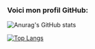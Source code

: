 ### Voici mon profil GitHub:

![Anurag's GitHub stats](https://github-readme-stats.vercel.app/api?username=gabincleaver&show_icons=true&theme=radical&locale=fr)

[![Top Langs](https://github-readme-stats.vercel.app/api/top-langs/?username=gabincleaver&layout=compact&locale=fr)](https://github.com/anuraghazra/github-readme-stats)
